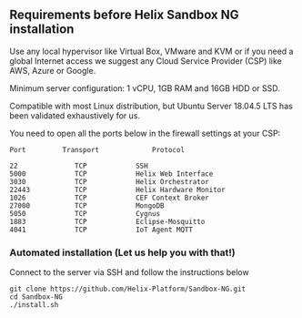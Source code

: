 ## Requirements before Helix Sandbox NG installation

Use any local hypervisor like Virtual Box, VMware and KVM or if you need a global Internet access we suggest any Cloud Service Provider (CSP) like AWS, Azure or Google. 

Minimum server configuration: 1 vCPU, 1GB RAM and 16GB HDD or SSD.

Compatible with most Linux distribution, but Ubuntu Server 18.04.5 LTS has been validated exhaustively for us.

You need to open all the ports below in the firewall settings at your CSP:

```
Port         Transport             Protocol 

22              TCP            SSH 
5000            TCP            Helix Web Interface
3030            TCP            Helix Orchestrator
22443           TCP            Helix Hardware Monitor
1026            TCP            CEF Context Broker 
27000           TCP            MongoDB 
5050            TCP            Cygnus
1883            TCP            Eclipse-Mosquitto
4041            TCP            IoT Agent MQTT 
```

### Automated installation (Let us help you with that!)

Connect to the server via SSH and follow the instructions below

```
git clone https://github.com/Helix-Platform/Sandbox-NG.git
cd Sandbox-NG
./install.sh
```
